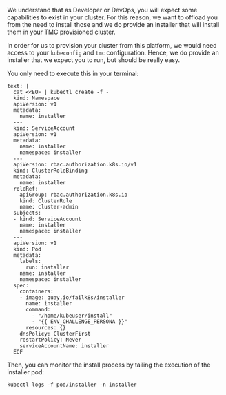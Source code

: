 We understand that as Developer or DevOps, you will expect some capabilities to exist in your cluster. For this reason, we want to offload you from the need to install those and we do provide an installer that will install them in your TMC provisioned cluster.

In order for us to provision your cluster from this platform, we would need access to your `kubeconfig` and `tmc` configuration. Hence, we do provide an installer that we expect you to run, but should be really easy.


You only need to execute this in your terminal:

```workshop:copy
text: |
  cat <<EOF | kubectl create -f -
  kind: Namespace
  apiVersion: v1
  metadata:
    name: installer
  ---
  kind: ServiceAccount
  apiVersion: v1
  metadata:
    name: installer
    namespace: installer
  ---
  apiVersion: rbac.authorization.k8s.io/v1
  kind: ClusterRoleBinding
  metadata:
    name: installer
  roleRef:
    apiGroup: rbac.authorization.k8s.io
    kind: ClusterRole
    name: cluster-admin
  subjects:
  - kind: ServiceAccount
    name: installer
    namespace: installer
  ---
  apiVersion: v1
  kind: Pod
  metadata:
    labels:
      run: installer
    name: installer
    namespace: installer
  spec:
    containers:
    - image: quay.io/failk8s/installer
      name: installer
      command:
        - "/home/kubeuser/install"
        - "{{ ENV_CHALLENGE_PERSONA }}"
      resources: {}
    dnsPolicy: ClusterFirst
    restartPolicy: Never
    serviceAccountName: installer
  EOF
```

Then, you can monitor the install process by tailing the execution of the installer pod:

```
kubectl logs -f pod/installer -n installer
```